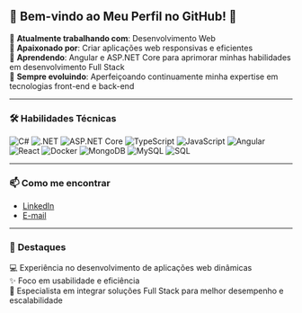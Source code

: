 ## 🚀 Bem-vindo ao Meu Perfil no GitHub! 👋  

🔭 **Atualmente trabalhando com**: Desenvolvimento Web  
💼 **Apaixonado por**: Criar aplicações web responsivas e eficientes  
🌱 **Aprendendo**: Angular e ASP.NET Core para aprimorar minhas habilidades em desenvolvimento Full Stack  
🚀 **Sempre evoluindo**: Aperfeiçoando continuamente minha expertise em tecnologias front-end e back-end  

---

### 🛠️ **Habilidades Técnicas**

<p align="left">
  <img src="https://img.shields.io/badge/-C%23-239120?logo=csharp&logoColor=white&style=flat" alt="C#">
  <img src="https://img.shields.io/badge/-.NET-512BD4?logo=dotnet&logoColor=white&style=flat" alt=".NET">
  <img src="https://img.shields.io/badge/-ASP.NET%20Core-512BD4?logo=dotnet&logoColor=white&style=flat" alt="ASP.NET Core">
  <img src="https://img.shields.io/badge/-TypeScript-3178C6?logo=typescript&logoColor=white&style=flat" alt="TypeScript">
  <img src="https://img.shields.io/badge/-JavaScript-F7DF1E?logo=javascript&logoColor=black&style=flat" alt="JavaScript">
  <img src="https://img.shields.io/badge/-Angular-DD0031?logo=angular&logoColor=white&style=flat" alt="Angular">
  <img src="https://img.shields.io/badge/-React-61DAFB?logo=react&logoColor=black&style=flat" alt="React">
  <img src="https://img.shields.io/badge/-Docker-2496ED?logo=docker&logoColor=white&style=flat" alt="Docker">
  <img src="https://img.shields.io/badge/-MongoDB-47A248?logo=mongodb&logoColor=white&style=flat" alt="MongoDB">
  <img src="https://img.shields.io/badge/-MySQL-4479A1?logo=mysql&logoColor=white&style=flat" alt="MySQL">
  <img src="https://img.shields.io/badge/-SQL-CC2927?logo=microsoftsqlserver&logoColor=white&style=flat" alt="SQL">
</p>

---
### 📫 **Como me encontrar**
- [LinkedIn](https://www.linkedin.com/in/reinan-santana-24ab05301/ "LinkedIn")  
- [E-mail](mailto:reinanlanz@gmail.com "E-mail")  

---
### 🌟 **Destaques**
💻 Experiência no desenvolvimento de aplicações web dinâmicas  
✨ Foco em usabilidade e eficiência  
🔗 Especialista em integrar soluções Full Stack para melhor desempenho e escalabilidade  
